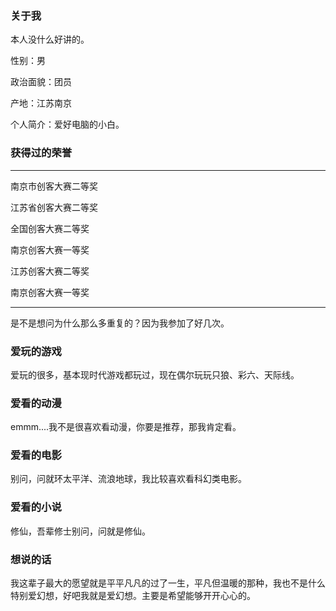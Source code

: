 ### 关于我

本人没什么好讲的。

性别：男

政治面貌：团员

产地：江苏南京

个人简介：爱好电脑的小白。

### 获得过的荣誉

---

南京市创客大赛二等奖

江苏省创客大赛二等奖

全国创客大赛二等奖

南京创客大赛一等奖

江苏创客大赛二等奖

南京创客大赛一等奖

----

是不是想问为什么那么多重复的？因为我参加了好几次。

### 爱玩的游戏

爱玩的很多，基本现时代游戏都玩过，现在偶尔玩玩只狼、彩六、天际线。



### 爱看的动漫

emmm....我不是很喜欢看动漫，你要是推荐，那我肯定看。



### 爱看的电影

别问，问就环太平洋、流浪地球，我比较喜欢看科幻类电影。



### 爱看的小说

修仙，吾辈修士别问，问就是修仙。



### 想说的话

我这辈子最大的愿望就是平平凡凡的过了一生，平凡但温暖的那种，我也不是什么特别爱幻想，好吧我就是爱幻想。主要是希望能够开开心心的。


